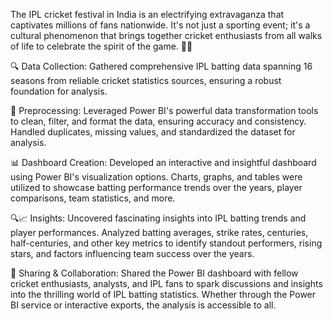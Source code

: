 The IPL cricket festival in India is an electrifying extravaganza that captivates millions of fans nationwide. It's not just a sporting event; it's a cultural phenomenon that brings together cricket enthusiasts from all walks of life to celebrate the spirit of the game. 🏏🎉

🔍 Data Collection: Gathered comprehensive IPL batting data spanning 16 seasons from reliable cricket statistics sources, ensuring a robust foundation for analysis.

🔧 Preprocessing: Leveraged Power BI's powerful data transformation tools to clean, filter, and format the data, ensuring accuracy and consistency. Handled duplicates, missing values, and standardized the dataset for analysis.

📊 Dashboard Creation: Developed an interactive and insightful dashboard using Power BI's visualization options. Charts, graphs, and tables were utilized to showcase batting performance trends over the years, player comparisons, team statistics, and more.

🔍📈 Insights: Uncovered fascinating insights into IPL batting trends and player performances. Analyzed batting averages, strike rates, centuries, half-centuries, and other key metrics to identify standout performers, rising stars, and factors influencing team success over the years.

🔗 Sharing & Collaboration: Shared the Power BI dashboard with fellow cricket enthusiasts, analysts, and IPL fans to spark discussions and insights into the thrilling world of IPL batting statistics. Whether through the Power BI service or interactive exports, the analysis is accessible to all.
